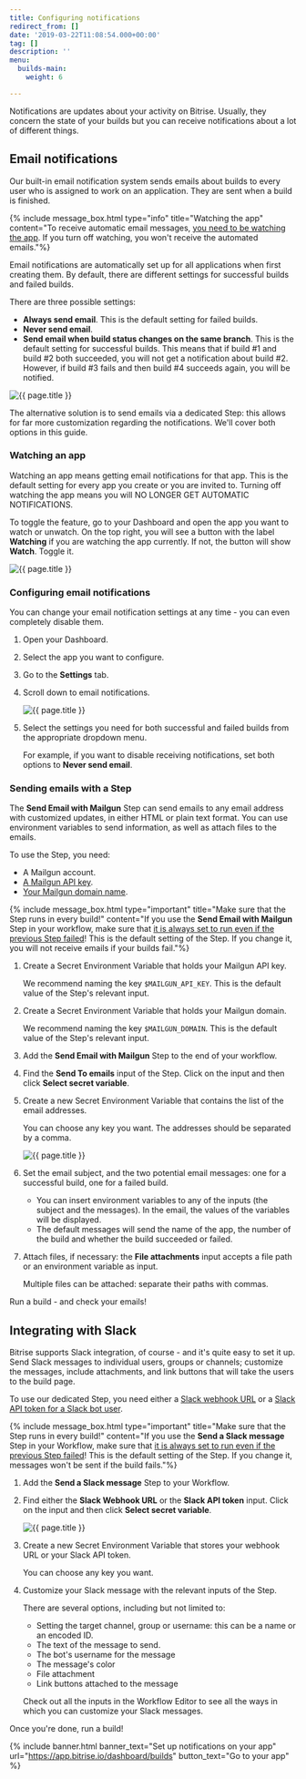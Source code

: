 ```yaml
---
title: Configuring notifications
redirect_from: []
date: '2019-03-22T11:08:54.000+00:00'
tag: []
description: ''
menu:
  builds-main:
    weight: 6

---
```

Notifications are updates about your activity on Bitrise. Usually, they concern the state of your builds but you can receive notifications about a lot of different things.

## Email notifications

Our built-in email notification system sends emails about builds to every user who is assigned to work on an application. They are sent when a build is finished.

{% include message_box.html type="info" title="Watching the app" content="To receive automatic email messages, [you need to be watching the app](/builds/configuring-notifications/#watching-an-app). If you turn off watching, you won't receive the automated emails."%}

Email notifications are automatically set up for all applications when first creating them. By default, there are different settings for successful builds and failed builds.

There are three possible settings:

* **Always send email**. This is the default setting for failed builds.
* **Never send email**.
* **Send email when build status changes on the same branch**. This is the default setting for successful builds. This means that if build #1 and build #2 both succeeded, you will not get a notification about build #2. However, if build #3 fails and then build #4 succeeds again, you will be notified.

![{{ page.title }}](/img/email-from-bitrise.png)

The alternative solution is to send emails via a dedicated Step: this allows for far more customization regarding the notifications. We'll cover both options in this guide.

### Watching an app

Watching an app means getting email notifications for that app. This is the default setting for every app you create or you are invited to. Turning off watching the app means you will NO LONGER GET AUTOMATIC NOTIFICATIONS.

To toggle the feature, go to your Dashboard and open the app you want to watch or unwatch. On the top right, you will see a button with the label **Watching** if you are watching the app currently. If not, the button will show **Watch**. Toggle it.

![{{ page.title }}](/img/watching.png)

### Configuring email notifications

You can change your email notification settings at any time - you can even completely disable them.

1. Open your Dashboard.
2. Select the app you want to configure.
3. Go to the **Settings** tab.
4. Scroll down to email notifications.

   ![{{ page.title }}](/img/email-notifications.png)
5. Select the settings you need for both successful and failed builds from the appropriate dropdown menu.

   For example, if you want to disable receiving notifications, set both options to **Never send email**.

### Sending emails with a Step

The **Send Email with Mailgun** Step can send emails to any email address with customized updates, in either HTML or plain text format. You can use environment variables to send information, as well as attach files to the emails.

To use the Step, you need:

* A Mailgun account.
* [A Mailgun API key](https://help.mailgun.com/hc/en-us/articles/203380100-Where-can-I-find-my-API-key-and-SMTP-credentials-).
* [Your Mailgun domain name](https://help.mailgun.com/hc/en-us/articles/203637190-How-do-I-add-a-domain-).

{% include message_box.html type="important" title="Make sure that the Step runs in every build!" content="If you use the **Send Email with Mailgun** Step in your workflow, make sure that [it is always set to run even if the previous Step failed](/getting-started/getting-started-steps/#skipping-steps)! This is the default setting of the Step. If you change it, you will not receive emails if your builds fail."%}

1. Create a Secret Environment Variable that holds your Mailgun API key.

   We recommend naming the key `$MAILGUN_API_KEY`. This is the default value of the Step's relevant input.
2. Create a Secret Environment Variable that holds your Mailgun domain.

   We recommend naming the key `$MAILGUN_DOMAIN`. This is the default value of the Step's relevant input.
3. Add the **Send Email with Mailgun** Step to the end of your workflow.
4. Find the **Send To emails** input of the Step. Click on the input and then click **Select secret variable**.
5. Create a new Secret Environment Variable that contains the list of the email addresses.

   You can choose any key you want. The addresses should be separated by a comma.

   ![{{ page.title }}](/img/email-list-secret.png)
6. Set the email subject, and the two potential email messages: one for a successful build, one for a failed build.
   * You can insert environment variables to any of the inputs (the subject and the messages). In the email, the values of the variables will be displayed.
   * The default messages will send the name of the app, the number of the build and whether the build succeeded or failed.
7. Attach files, if necessary: the **File attachments** input accepts a file path or an environment variable as input.

   Multiple files can be attached: separate their paths with commas.

Run a build - and check your emails!

## Integrating with Slack

Bitrise supports Slack integration, of course - and it's quite easy to set it up. Send Slack messages to individual users, groups or channels; customize the messages, include attachments, and link buttons that will take the users to the build page.

To use our dedicated Step, you need either a [Slack webhook URL](https://api.slack.com/incoming-webhooks) or a [Slack API token for a Slack bot user](https://api.slack.com/bot-users).

{% include message_box.html type="important" title="Make sure that the Step runs in every build!" content="If you use the **Send a Slack message** Step in your Workflow, make sure that [it is always set to run even if the previous Step failed](/getting-started/getting-started-steps/#skipping-steps)! This is the default setting of the Step. If you change it, messages won't be sent if the build fails."%}

1. Add the **Send a Slack message** Step to your Workflow.
2. Find either the **Slack Webhook URL** or the **Slack API token** input. Click on the input and then click **Select secret variable**.

   ![{{ page.title }}](/img/slack-step.png)
3. Create a new Secret Environment Variable that stores your webhook URL or your Slack API token.

   You can choose any key you want.
4. Customize your Slack message with the relevant inputs of the Step.

   There are several options, including but not limited to:
   * Setting the target channel, group or username: this can be a name or an encoded ID.
   * The text of the message to send.
   * The bot's username for the message
   * The message's color
   * File attachment
   * Link buttons attached to the message

   Check out all the inputs in the Workflow Editor to see all the ways in which you can customize your Slack messages.

Once you're done, run a build!

{% include banner.html banner_text="Set up notifications on your app" url="https://app.bitrise.io/dashboard/builds" button_text="Go to your app" %}